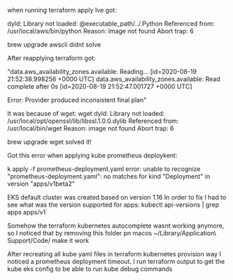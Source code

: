 when running terraform apply Ive got:

dyld: Library not loaded: @executable_path/../.Python
  Referenced from: /usr/local/aws/bin/python
  Reason: image not found
Abort trap: 6

brew upgrade awscli didnt solve

After reapplying terraform got:

"data.aws_availability_zones.available: Reading... [id=2020-08-19 21:52:38.998256 +0000 UTC]
data.aws_availability_zones.available: Read complete after 0s [id=2020-08-19 21:52:47.001727 +0000 UTC]

Error: Provider produced inconsistent final plan"

It was because of wget:
wget
dyld: Library not loaded: /usr/local/opt/openssl/lib/libssl.1.0.0.dylib
  Referenced from: /usr/local/bin/wget
  Reason: image not found
Abort trap: 6

brew upgrade wget solved it!

Got this error when applying kube prometheus deploykent:

k apply -f prometheus-deployment.yaml
error: unable to recognize "prometheus-deployment.yaml": no matches for kind "Deployment" in version "apps/v1beta2"

EKS default cluster was created based on version 1.16
In order to fix I had to see what was the version supported for apps:
kubectl api-versions | grep apps
apps/v1

Somehow the terraform kubernetes autocomplete wasnt working anymore, so I noticed that by removing this folder pn macos ~/Library/Application\ Support/Code/ make it work


After recreating all kube yaml files in terraform kubernetes provision way I noticed a prometheus deployment timeout. I run terraform output to get the kube eks config to be able to run kube debug commands


